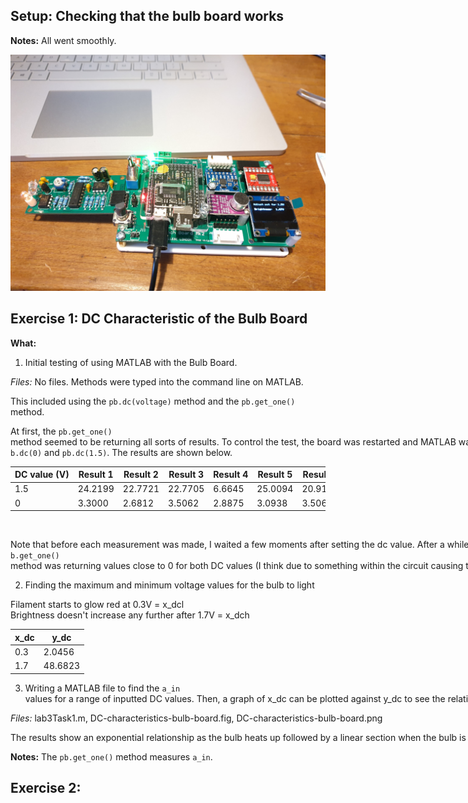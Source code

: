 ## Setup: Checking that the bulb board works

**Notes:** All went smoothly. <br />

<img src="setting-up-bulb-board.jpg" alt="Setting up the bulb board"/> <nobr>

## Exercise 1: DC Characteristic of the Bulb Board

**What:**  

1. Initial testing of using MATLAB with the Bulb Board. <br /> 

*Files:* No files. Methods were typed into the command line on MATLAB. <br />

This included using the ```pb.dc(voltage)``` method and the  ```pb.get_one()``` method. <br /> 

At first, the ```pb.get_one()``` method seemed to be returning all sorts of results. To control the test, the board was restarted and MATLAB was closed and reopened before each test of the method. This was repeated for ```pb.dc(0)``` and ```pb.dc(1.5)```. The results are shown below. <br />

| DC value (V) | Result 1 | Result 2 | Result 3 | Result 4 | Result 5 | Result 6 | Result 7 | Average |
|--------------|----------|----------|----------|----------|----------|----------|----------|---------|
| 1.5          | 24.2199  | 22.7721  | 22.7705  | 6.6645   | 25.0094  | 20.9199  | 20.5025  | 22.6990 |
| 0            | 3.3000   | 2.6812   | 3.5062   | 2.8875   | 3.0938   | 3.5062   | 3.3000   | 3.1821  |

<br /> 

 Note that before each measurement was made, I waited a few moments after setting the dc value. After a while, the ```pb.get_one()``` method was returning values close to 0 for both DC values (I think due to something within the circuit causing the photodetector to turn off). When this happened, the PyBoard and MATLAB were restarted. <br /> 

2. Finding the maximum and minimum voltage values for the bulb to light <br />

Filament starts to glow red at 0.3V = x_dcl <br />
Brightness doesn't increase any further after 1.7V = x_dch <br />

| x_dc | y_dc    |
|------|---------|
| 0.3  | 2.0456  |
| 1.7  | 48.6823 |

3. Writing a MATLAB file to find the ```a_in``` values for a range of inputted DC values. Then,  a graph of x_dc can be plotted against y_dc to see the relationship. <br />

*Files:* lab3Task1.m, DC-characteristics-bulb-board.fig, DC-characteristics-bulb-board.png <br />

The results show an exponential relationship as the bulb heats up followed by a linear section when the bulb is fully heated. The linear region is for x_dc values at 1.7V or higher - so my initial prediction for the max value for x_dc was correct! <br /> 


**Notes:** The ```pb.get_one()``` method measures ```a_in```. <br />

## Exercise 2:

